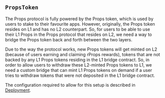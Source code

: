 ## `PropsToken`

The Props protocol is fully powered by the Props token, which is used by users to stake to their favourite apps. However, originally, the Props token resides on L1 and has no L2 counterpart. So, for users to be able to use their L1 Props in the Props protocol that resides on L2, we need a way to bridge the Props token back and forth between the two layers.

Due to the way the protocol works, new Props tokens will get minted on L2 (because of users earning and claiming rProps rewards), tokens that are not backed by any L1 Props tokens residing in the L1 bridge contract. So, in order to allow users to withdraw these L2-minted Props tokens to L1, we need a custom bridge that can mint L1 Props tokens on demand if a user tries to withdraw tokens that were not deposited in the L1 bridge contract.

The configuration required to allow for this setup is described in [Deployment](./Deployment.md).
